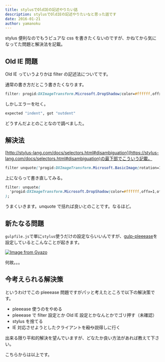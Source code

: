 ```yaml
---
title: stylusでOldIEの記述やりたい話
description: stylusでOldIEの記述やりたいなと思った話です
date: 2016-01-21
author: yamanoku
---
```


stylus 便利なのでもうピュアな css を書きたくないのですが、かねてから気になってた問題と解決法を記載。

## Old IE 問題

Old IE っていうよりかは filter の記述法についてです。

通常の書き方だとこう書きたくなります。

```css
filter: progid:DXImageTransform.Microsoft.DropShadow(color=#ffffff,offx=1,offy=1);
```

しかしエラーを吐く。

```bash
expected "indent", got "outdent"
```

どうすんだよとのことなので調べました。

## 解決法

[http://stylus-lang.com/docs/selectors.html#disambiguation](https://stylus-lang.com/docs/selectors.html#disambiguation)の最下部でこういう記載。

```css
filter unquote('progid:DXImageTransform.Microsoft.BasicImage(rotation=1)')
```

上にならって書き直してみる。

```css
filter: unquote(
  'progid:DXImageTransform.Microsoft.DropShadow(color=#ffffff,offx=1,offy=1)'
);
```

うまくいきます。unquote で括れば良いとのことです。なるほど。

## 新たなる問題

`gulpfile.js`で単に`stylus`使うだけの設定ならいいんですが、[gulp-pleeease](http://pleeease.io/docs/)を設定しているとこんなことが起きます。

[![Image from Gyazo](https://i.gyazo.com/85334f91be37f4612b243e5b54366ed5.png)](https://gyazo.com/85334f91be37f4612b243e5b54366ed5)

何故。。。

## 今考えられる解決策

というわけでこの pleeease 問題ですがパッと考えたところで以下の解決策です。

- pleeease 使うのをやめる
- pleeease で filter 設定とか Old IE 設定とかなんとかでゴリ押す（未確認）
- stylus を捨てる
- IE 対応させようとしたクライアントを<s>殴り</s>説得しに行く

出来る限り平和的解決を望んでいますが、どなたか良い方法があれば教えて下さい。

こちらからは以上です。
